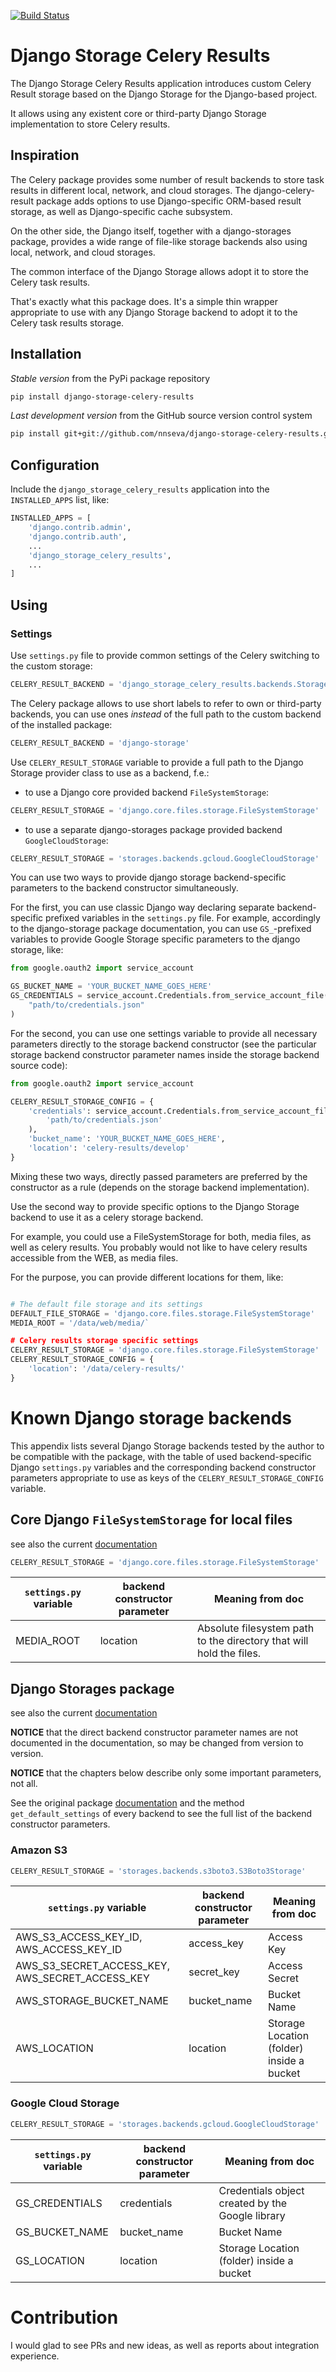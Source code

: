 [![Build Status](https://travis-ci.org/nnseva/django-storage-celery-results.svg?branch=master)](https://travis-ci.org/nnseva/django-storage-celery-results)

# Django Storage Celery Results

The Django Storage Celery Results application introduces custom
Celery Result storage based on the Django Storage for the Django-based project.

It allows using any existent core or third-party Django Storage implementation
to store Celery results.

## Inspiration

The Celery package provides some number of result backends to store task results
in different local, network, and cloud storages. The django-celery-result
package adds options to use Django-specific ORM-based result storage,
as well as Django-specific cache subsystem.

On the other side, the Django itself, together with a django-storages package,
provides a wide range of file-like storage backends also using local, network, and
cloud storages.

The common interface of the Django Storage allows adopt it to store
the Celery task results.

That's exactly what this package does. It's a simple thin wrapper appropriate
to use with any Django Storage backend to adopt it to the Celery task results
storage.

## Installation

*Stable version* from the PyPi package repository
```bash
pip install django-storage-celery-results
```

*Last development version* from the GitHub source version control system
```bash
pip install git+git://github.com/nnseva/django-storage-celery-results.git
```

## Configuration

Include the `django_storage_celery_results` application into the `INSTALLED_APPS` list, like:

```python
INSTALLED_APPS = [
    'django.contrib.admin',
    'django.contrib.auth',
    ...
    'django_storage_celery_results',
    ...
]
```

## Using

### Settings

Use `settings.py` file to provide common settings of the Celery switching to the
custom storage:

```python
CELERY_RESULT_BACKEND = 'django_storage_celery_results.backends.StorageBackend'
```

The Celery package allows to use short labels to refer to own or third-party
backends, you can use ones *instead* of the full path to the custom backend of
the installed package:

```python
CELERY_RESULT_BACKEND = 'django-storage'
```

Use `CELERY_RESULT_STORAGE` variable to provide a full path to the
Django Storage provider class to use as a backend, f.e.:

- to use a Django core provided backend `FileSystemStorage`:

```python
CELERY_RESULT_STORAGE = 'django.core.files.storage.FileSystemStorage'
```

- to use a separate django-storages package provided backend `GoogleCloudStorage`:


```python
CELERY_RESULT_STORAGE = 'storages.backends.gcloud.GoogleCloudStorage'
```

You can use two ways to provide django storage backend-specific parameters
to the backend constructor simultaneously.

For the first, you can use classic Django way declaring separate
backend-specific prefixed variables in the `settings.py` file. For example,
accordingly to the django-storage package documentation, you can use
`GS_`-prefixed variables to provide Google Storage specific
parameters to the django storage, like:

```python
from google.oauth2 import service_account

GS_BUCKET_NAME = 'YOUR_BUCKET_NAME_GOES_HERE'
GS_CREDENTIALS = service_account.Credentials.from_service_account_file(
    "path/to/credentials.json"
)
```

For the second, you can use one settings variable to provide all necessary
parameters directly to the storage backend constructor (see the particular
storage backend constructor parameter names inside the storage backend source code):

```python
from google.oauth2 import service_account

CELERY_RESULT_STORAGE_CONFIG = {
    'credentials': service_account.Credentials.from_service_account_file(
        'path/to/credentials.json'
    ),
    'bucket_name': 'YOUR_BUCKET_NAME_GOES_HERE',
    'location': 'celery-results/develop'
}
```

Mixing these two ways, directly passed parameters are preferred by
the constructor as a rule (depends on the storage backend implementation).

Use the second way to provide specific options to the Django Storage backend
to use it as a celery storage backend.

For example, you could use a FileSystemStorage for both, media files,
as well as celery results. You probably would not like to have celery results
accessible from the WEB, as media files.

For the purpose, you can provide different locations for them, like:

```python

# The default file storage and its settings
DEFAULT_FILE_STORAGE = 'django.core.files.storage.FileSystemStorage'
MEDIA_ROOT = '/data/web/media/`

# Celery results storage specific settings
CELERY_RESULT_STORAGE = 'django.core.files.storage.FileSystemStorage'
CELERY_RESULT_STORAGE_CONFIG = {
    'location': '/data/celery-results/'
}
```

# Known Django storage backends

This appendix lists several Django Storage backends tested by the author
to be compatible with the package, with the table of used
backend-specific Django `settings.py` variables
and the corresponding backend constructor parameters appropriate
to use as keys of the `CELERY_RESULT_STORAGE_CONFIG` variable.

## Core Django `FileSystemStorage` for local files

see also the current [documentation](https://docs.djangoproject.com/en/stable/ref/files/storage/)

```python
CELERY_RESULT_STORAGE = 'django.core.files.storage.FileSystemStorage'
```

|`settings.py` variable | backend constructor parameter | Meaning from doc|
|-----------------------|-------------------------------|-----------------|
|MEDIA_ROOT             | location                      | Absolute filesystem path to the directory that will hold the files.|

## Django Storages package

see also the current [documentation](https://django-storages.readthedocs.io/en/latest/)

**NOTICE** that the direct backend constructor parameter names are not documented
in the documentation, so may be changed from version to version.

**NOTICE** that the chapters below describe only some important parameters, not all.

See the original package [documentation](https://django-storages.readthedocs.io/en/latest/)
and the method `get_default_settings` of every backend to see the full list of
the backend constructor parameters.

### Amazon S3

```python
CELERY_RESULT_STORAGE = 'storages.backends.s3boto3.S3Boto3Storage'
```

|`settings.py` variable | backend constructor parameter | Meaning from doc|
|-----------------------|-------------------------------|-----------------|
|AWS_S3_ACCESS_KEY_ID, AWS_ACCESS_KEY_ID|access_key| Access Key|
|AWS_S3_SECRET_ACCESS_KEY, AWS_SECRET_ACCESS_KEY|secret_key| Access Secret|
|AWS_STORAGE_BUCKET_NAME|bucket_name| Bucket Name|
|AWS_LOCATION|location| Storage Location (folder) inside a bucket|

### Google Cloud Storage

```python
CELERY_RESULT_STORAGE = 'storages.backends.gcloud.GoogleCloudStorage'
```

|`settings.py` variable | backend constructor parameter | Meaning from doc|
|-----------------------|-------------------------------|-----------------|
|GS_CREDENTIALS|credentials| Credentials object created by the Google library|
|GS_BUCKET_NAME|bucket_name| Bucket Name|
|GS_LOCATION|location| Storage Location (folder) inside a bucket|

# Contribution

I would glad to see PRs and new ideas, as well as reports about integration experience.
